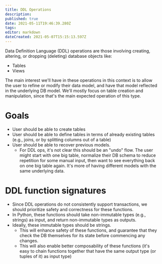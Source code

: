 ```yaml
---
title: DDL Operations
description: 
published: true
date: 2021-05-11T19:46:39.280Z
tags: 
editor: markdown
dateCreated: 2021-05-07T15:15:13.597Z
---
```


Data Definition Language (DDL) operations are those involving creating, altering, or dropping (deleting) database objects like:
- Tables
- Views

The main interest we'll have in these operations in this context is to allow the user to refine or modify their data model, and have that model reflected in the underlying DB model. We'll mostly focus on table creation and manipulation, since that's the main expected operation of this type.

# Goals
- User should be able to create tables
- User should be able to define tables in terms of already existing tables (e.g., joins, or by splitting columns out of a table)
- User should be able to recover previous models. 
	- For DDL ops, it's not clear this should be an "undo" flow. The user might start with one big table, normalize their DB schema to reduce repetition for some manual input, then want to see everything back on one big table again. It's more of having different models with the same underlying data.

# DDL function signatures
- Since DDL operations do not consistently support transactions, we should prioritize safety and correctness for these functions.
- In Python, these functions should take non-immutable types (e.g., strings) as input, and return non-immutable types as outputs.
- Ideally, these immutable types should be strings.
  - This will enhance safety of these functions, and guarantee that they check the DB themselves for its state before commencing any changes.
  - This will also enable better composability of these functions (it's easy to chain functions together that have the same output type (or tuples of it) as input type)

